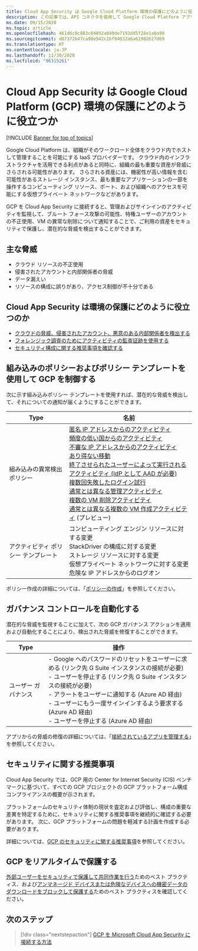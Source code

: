```yaml
---
title: Cloud App Security は Google Cloud Platform 環境の保護にどのように役立つか
description: この記事では、API コネクタを使用して Google Cloud Platform アプリを Cloud App Security に接続することで使用状況を可視化して制御することの利点について説明します。
ms.date: 09/15/2020
ms.topic: article
ms.openlocfilehash: 461d6c0c883c84892a049de7193dd5f28e1a0a99
ms.sourcegitcommit: d87372b47ca98e942c2bf94032a6a61902627d69
ms.translationtype: HT
ms.contentlocale: ja-JP
ms.lasthandoff: 11/30/2020
ms.locfileid: "96315261"
---
```

# <a name="how-cloud-app-security-helps-protect-your-google-cloud-platform-gcp-environment"></a>Cloud App Security は Google Cloud Platform (GCP) 環境の保護にどのように役立つか

[!INCLUDE [Banner for top of topics](includes/banner.md)]

Google Cloud Platform は、組織がそのワークロード全体をクラウド内でホストして管理することを可能にする IaaS プロバイダーです。 クラウド内のインフラストラクチャを活用できる利点があると同時に、組織の最も重要な資産が脅威にさらされる可能性があります。 さらされる資産には、機密性が高い情報を含む可能性があるストレージ インスタンス、最も重要なアプリケーションの一部を操作するコンピューティング リソース、ポート、および組織へのアクセスを可能にする仮想プライベート ネットワークなどがあります。

GCP を Cloud App Security に接続すると、管理およびサインインのアクティビティを監視して、ブルート フォース攻撃の可能性、特権ユーザーのアカウントの不正使用、VM の異常な削除について通知することで、ご利用の資産をセキュリティで保護し、潜在的な脅威を検出することができます。

## <a name="main-threats"></a>主な脅威

- クラウド リソースの不正使用
- 侵害されたアカウントと内部関係者の脅威
- データ漏えい
- リソースの構成に誤りがあり、アクセス制御が不十分である

## <a name="how-cloud-app-security-helps-to-protect-your-environment"></a>Cloud App Security は環境の保護にどのように役立つのか

- [クラウドの脅威、侵害されたアカウント、悪意のある内部関係者を検出する](best-practices.md#detect-cloud-threats-compromised-accounts-malicious-insiders-and-ransomware)
- [フォレンジック調査のためにアクティビティの監査証跡を使用する](best-practices.md#use-the-audit-trail-of-activities-for-forensic-investigations)
- [セキュリティ構成に関する推奨事項を確認する](security-config-gcp.md)

## <a name="control-gcp-with-built-in-policies-and-policy-templates"></a>組み込みのポリシーおよびポリシー テンプレートを使用して GCP を制御する

次に示す組み込みポリシー テンプレートを使用すれば、潜在的な脅威を検出して、それについての通知が届くようにすることができます。

| Type | 名前 |
| ---- | ---- |
| 組み込みの異常検出ポリシー | [匿名 IP アドレスからのアクティビティ](anomaly-detection-policy.md#activity-from-anonymous-ip-addresses)<br />[頻度の低い国からのアクティビティ](anomaly-detection-policy.md#activity-from-infrequent-country)<br />[不審な IP アドレスからのアクティビティ](anomaly-detection-policy.md#activity-from-suspicious-ip-addresses)<br />[あり得ない移動](anomaly-detection-policy.md#impossible-travel)<br />[終了させられたユーザーによって実行されるアクティビティ (IdP として AAD が必要)](anomaly-detection-policy.md#activity-performed-by-terminated-user)<br />[複数回失敗したログイン試行](anomaly-detection-policy.md#multiple-failed-login-attempts)<br />[通常とは異なる管理アクティビティ](anomaly-detection-policy.md#unusual-activities-by-user)<br />[複数の VM 削除アクティビティ](anomaly-detection-policy.md#multiple-delete-vm-activities)<br />[通常とは異なる複数の VM 作成アクティビティ](anomaly-detection-policy.md#unusual-activities-by-user) (プレビュー) |
| アクティビティ ポリシー テンプレート | コンピューティング エンジン リソースに対する変更<br />StackDriver の構成に対する変更<br />ストレージ リソースに対する変更<br />仮想プライベート ネットワークに対する変更<br />危険な IP アドレスからのログオン |

ポリシー作成の詳細については、「[ポリシーの作成](control-cloud-apps-with-policies.md#create-a-policy)」を参照してください。

## <a name="automate-governance-controls"></a>ガバナンス コントロールを自動化する

潜在的な脅威を監視することに加えて、次の GCP ガバナンス アクションを適用および自動化することにより、検出された脅威を修復することができます。

| Type | 操作 |
| ---- | ---- |
| ユーザー ガバナンス | - Google へのパスワードのリセットをユーザーに求める (リンク先 G Suite インスタンスの接続が必要)<br />- ユーザーを停止する (リンク先 G Suite インスタンスの接続が必要)<br />- アラートをユーザーに通知する (Azure AD 経由)<br />- ユーザーにもう一度サインインするよう要求する (Azure AD 経由)<br />- ユーザーを停止する (Azure AD 経由) |

アプリからの脅威の修復の詳細については、「[接続されているアプリを管理する](governance-actions.md)」を参照してください。

## <a name="security-recommendations"></a>セキュリティに関する推奨事項

Cloud App Security では、GCP 用の Center for Internet Security (CIS) ベンチマークに基づいて、すべての GCP プロジェクトの GCP プラットフォーム構成コンプライアンスの概要が示されます。

プラットフォームのセキュリティ体制の現状を査定および評価し、構成の重要な差異を特定するために、セキュリティに関する推奨事項を継続的に確認する必要があります。 次に、GCP プラットフォームの問題を軽減する計画を作成する必要があります。

詳細については、[GCP のセキュリティに関する推奨事項](security-config-gcp.md)を参照してください。

## <a name="protect-gcp-in-real-time"></a>GCP をリアルタイムで保護する

[外部ユーザーをセキュリティで保護して共同作業を行う](best-practices.md#secure-collaboration-with-external-users-by-enforcing-real-time-session-controls)ためのベスト プラクティス、および[アンマネージド デバイスまたは危険なデバイスへの機密データのダウンロードをブロックして保護する](best-practices.md#block-and-protect-download-of-sensitive-data-to-unmanaged-or-risky-devices)ためのベスト プラクティスを確認してください。

## <a name="next-steps"></a>次のステップ

> [!div class="nextstepaction"]
> [GCP を Microsoft Cloud App Security に接続する方法](connect-google-gcp-to-microsoft-cloud-app-security.md)
